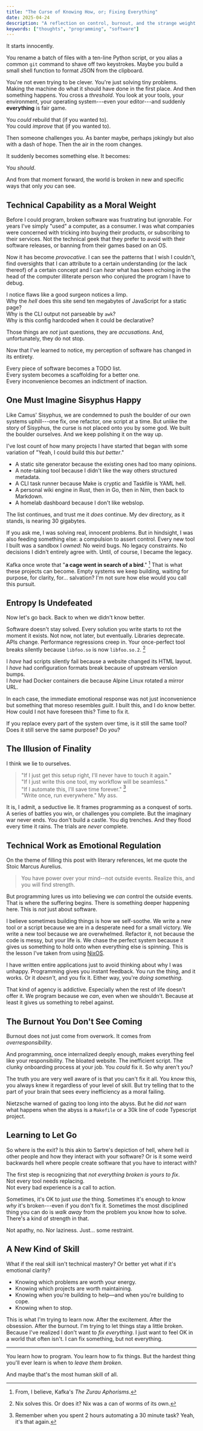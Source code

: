 ```yaml
---
title: "The Curse of Knowing How, or; Fixing Everything"
date: 2025-04-24
description: "A reflection on control, burnout, and the strange weight of technical fluency."
keywords: ["thoughts", "programming", "software"]
---
```


It starts innocently.

You rename a batch of files with a ten-line Python script, or you alias a common
`git` command to shave off two keystrokes. Maybe you build a small shell
function to format JSON from the clipboard.

You're not even trying to be clever. You're just solving tiny problems. Making
the machine do what it should have done in the first place. And then something
happens. You cross a _threshold_. You look at your tools, your environment, your
operating system---even your editor---and suddenly **everything** is fair game.

You _could_ rebuild that (if you wanted to).\
You could _improve_ that (if you wanted to).

Then someone challenges you. As banter maybe, perhaps jokingly but also with a
dash of hope. Then the air in the room changes.

It suddenly becomes something else. It becomes:

You _should_.

And from that moment forward, the world is broken in new and specific ways that
only _you_ can see.

## Technical Capability as a Moral Weight

Before I could program, broken software was frustrating but ignorable. For years
I've simply "used" a computer, as a consumer. I was what companies were
concerned with tricking into buying their products, or subscribing to their
services. Not the technical geek that they prefer to avoid with their software
releases, or banning from their games based on an OS.

Now it has become _provocative_. I can see the patterns that I wish I couldn't,
find oversights that I can attribute to a certain understanding (or the lack
thereof) of a certain concept and I can _hear_ what has been echoing in the head
of the computer illiterate person who conjured the program I have to debug.

I notice flaws like a good surgeon notices a limp.\
Why the _hell_ does this site send ten megabytes of JavaScript for a static
page?\
Why is the CLI output not parseable by `awk`?\
Why is this config hardcoded when it could be declarative?

Those things are _not_ just questions, they are _accusations_. And,
unfortunately, they do not stop.

Now that I've learned to notice, my perception of software has changed in its
entirety.

Every piece of software becomes a TODO list.\
Every system becomes a scaffolding for a better one.\
Every inconvenience becomes an indictment of inaction.

## One Must Imagine Sisyphus Happy

Like Camus' Sisyphus, we are condemned to push the boulder of our own systems
uphill---one fix, one refactor, one script at a time. But unlike the story of
Sisyphus, the curse is not placed onto you by some god. We built the boulder
ourselves. And we keep polishing it on the way up.

I've lost count of how many projects I have started that began with some
variation of "Yeah, I could build this _but better_."

- A static site generator because the existing ones had too many opinions.
- A note-taking tool because I didn't like the way others structured metadata.
- A CLI task runner because Make is cryptic and Taskfile is YAML hell.
- A personal wiki engine in Rust, then in Go, then in Nim, then back to
  Markdown.
- A homelab dashboard because I don't like webslop.

The list continues, and trust me it _does_ continue. My dev directory, as it
stands, is nearing 30 gigabytes.

If you ask me, I was solving real, innocent problems. But in hindsight, I was
also feeding something else: a compulsion to assert control. Every new tool I
built was a sandbox I _owned_: No weird bugs. No legacy constraints. No
decisions I didn't entirely agree with. Until, of course, I became the legacy.

Kafka once wrote that "**a cage went in search of a bird**." [^1] That is what
these projects can become. Empty systems we keep building, waiting for purpose,
for clarity, for... salvation? I'm not sure how else would you call this
pursuit.

[^1]: From, I believe, Kafka's _The Zurau Aphorisms_.

## Entropy Is Undefeated

Now let's go back. Back to when we didn't know better.

Software doesn't stay solved. Every solution you write starts to rot the moment
it exists. Not now, not later, but eventually. Libraries deprecate. APIs change.
Performance regressions creep in. Your once-perfect tool breaks silently because
`libfoo.so` is now `libfoo.so.2`. [^2]

[^2]: Nix solves this. Or does it? Nix was a can of worms of its own.

I _have_ had scripts silently fail because a website changed its HTML layout.\
I _have_ had configuration formats break because of upstream version bumps.\
I _have_ had Docker containers die because Alpine Linux rotated a mirror URL.

In each case, the immediate emotional response was not just inconvenience but
something that moreso resembles _guilt_. I built this, and I do know better. How
could I not have foreseen this? Time to fix it.

If you replace every part of the system over time, is it still the same tool?
Does it still serve the same purpose? Do _you_?

## The Illusion of Finality

I think we lie to ourselves.

> "If I just get this setup right, I'll never have to touch it again."\
> "If I just write this one tool, my workflow will be seamless."\
> "If I automate this, I'll save time forever." [^3]\
> "Write once, run everywhere." My ass.

[^3]: Remember when you spent 2 hours automating a 30 minute task? Yeah, it's
    that again.

It is, I admit, a seductive lie. It frames programming as a conquest of sorts. A
series of battles you win, or challenges you complete. But the imaginary war
never ends. You don't build a castle. You dig trenches. And they flood every
time it rains. The trials are _never_ complete.

## Technical Work as Emotional Regulation

On the theme of filling this post with literary references, let me quote the
Stoic Marcus Aurelius.

> You have power over your mind--not outside events. Realize this, and you will
> find strength.

But programming lures us into believing we _can_ control the outside events.
That is where the suffering begins. There is something deeper happening here.
This is _not_ just about software.

I believe sometimes building things is how we self-soothe. We write a new tool
or a script because we are in a desperate need for a small victory. We write a
new tool because we are overwhelmed. Refactor it, not because the code is messy,
but your life is. We chase the perfect system because it gives us something to
hold onto when everything else is spinning. This is the lesson I've taken from
using [NixOS](https://nixos.org).

I have written entire applications just to avoid thinking about why I was
unhappy. Programming gives you instant feedback. You run the thing, and it
works. Or it _doesn't_, and you fix it. Either way, you're _doing something_.

That kind of agency is addictive. Especially when the rest of life doesn't offer
it. We program because we _can_, even when we shouldn't. Because at least it
gives us something to rebel against.

## The Burnout You Don't See Coming

Burnout does not just come from overwork. It comes from _overresponsibility_.

And programming, once internalized deeply enough, makes everything feel like
your responsibility. The bloated website. The inefficient script. The clunky
onboarding process at your job. You _could_ fix it. So why aren't you?

The truth you are very well aware of is that you can't fix it all. You _know_
this, you always knew it regardless of your level of skill. But try telling that
to the part of your brain that sees every inefficiency as a moral failing.

Nietzsche warned of gazing too long into the abyss. But he did _not_ warn what
happens when the abyss is a `Makefile` or a 30k line of code Typescript project.

## Learning to Let Go

So where is the exit? Is this akin to Sartre's depiction of hell, where hell
_is_ other people and how they interact with your software? Or is it some weird
backwards hell where people create software that you have to interact with?

The first step is recognizing that _not everything broken is yours to fix_.\
Not every tool needs replacing.\
Not every bad experience is a call to action.

Sometimes, it's OK to just _use_ the thing. Sometimes it's enough to know _why_
it's broken---even if you don't fix it. Sometimes the most disciplined thing you
can do is _walk away_ from the problem you know how to solve. There's a kind of
strength in that.

Not apathy, no. Nor laziness. Just... some restraint.

## A New Kind of Skill

What if the real skill isn't technical mastery? Or better yet what if it's
emotional clarity?

- Knowing which problems are worth your energy.
- Knowing which projects are worth maintaining.
- Knowing when you're building to help—and when you're building to cope.
- Knowing when to stop.

This is what I'm trying to learn now. After the excitement. After the obsession.
After the burnout. I'm trying to let things stay a little broken. Because I've
realized I don't want to _fix everything_. I just want to feel OK in a world
that often isn't. I can fix something, but not everything.

---

You learn how to program. You learn how to fix things. But the hardest thing
you'll ever learn is when to _leave them broken_.

And maybe that's the most human skill of all.
